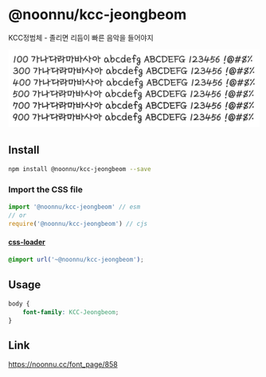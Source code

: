 # @noonnu/kcc-jeongbeom

KCC정범체 - 졸리면 리듬이 빠른 음악을 들어야지

![example](./example.png)

## Install

```bash
npm install @noonnu/kcc-jeongbeom --save
```

### Import the CSS file

```js
import '@noonnu/kcc-jeongbeom' // esm
// or
require('@noonnu/kcc-jeongbeom') // cjs
```

#### [css-loader](https://github.com/webpack-contrib/css-loader)

```css
@import url('~@noonnu/kcc-jeongbeom');
```

## Usage

```css
body {
    font-family: KCC-Jeongbeom;
}
```

## Link

https://noonnu.cc/font_page/858

